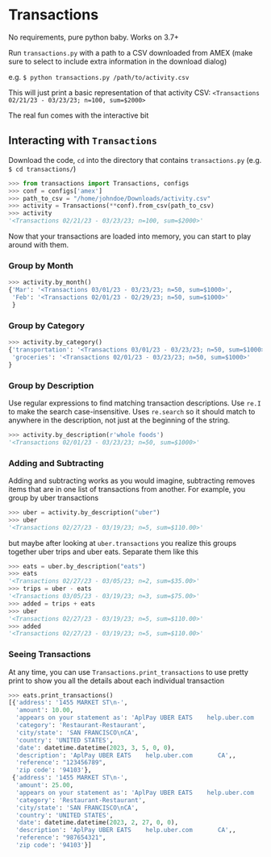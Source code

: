 # Transactions

No requirements, pure python baby. Works on 3.7+

Run `transactions.py` with a path to a CSV downloaded from AMEX (make sure to 
select to include extra information in the download dialog)

e.g. `$ python transactions.py /path/to/activity.csv`

This will just print a basic representation of that activity CSV:
`<Transactions 02/21/23 - 03/23/23; n=100, sum=$2000>`

The real fun comes with the interactive bit

## Interacting with `Transactions`

Download the code, `cd` into the directory that contains `transactions.py` 
(e.g. `$ cd transactions/`)

```python
>>> from transactions import Transactions, configs
>>> conf = configs['amex']
>>> path_to_csv = "/home/johndoe/Downloads/activity.csv"
>>> activity = Transactions(**conf).from_csv(path_to_csv)
>>> activity
'<Transactions 02/21/23 - 03/23/23; n=100, sum=$2000>'
```

Now that your transactions are loaded into memory, you can start to play around
with them.

### Group by Month

```python
>>> activity.by_month()
{'Mar': '<Transactions 03/01/23 - 03/23/23; n=50, sum=$1000>',
 'Feb': '<Transactions 02/01/23 - 02/29/23; n=50, sum=$1000>'
 }
```

### Group by Category

```python
>>> activity.by_category()
{'transportation': '<Transactions 03/01/23 - 03/23/23; n=50, sum=$1000>',
 'groceries': '<Transactions 02/01/23 - 03/23/23; n=50, sum=$1000>'
}
```

### Group by Description

Use regular expressions to find matching transaction descriptions. Use `re.I` to
make the search case-insensitive. Uses `re.search` so it should match to 
anywhere in the description, not just at the beginning of the string. 

```python
>>> activity.by_description(r'whole foods')
'<Transactions 02/01/23 - 03/23/23; n=50, sum=$1000>'
```


### Adding and Subtracting

Adding and subtracting works as you would imagine, subtracting removes items
that are in one list of transactions from another. For example, you group by
uber transactions

```python
>>> uber = activity.by_description("uber")
>>> uber
'<Transactions 02/27/23 - 03/19/23; n=5, sum=$110.00>'
```

but maybe after looking at `uber.transactions` you realize this groups together
uber trips and uber eats. Separate them like this

```python
>>> eats = uber.by_description("eats")
>>> eats
'<Transactions 02/27/23 - 03/05/23; n=2, sum=$35.00>'
>>> trips = uber - eats
'<Transactions 03/05/23 - 03/19/23; n=3, sum=$75.00>'
>>> added = trips + eats
>>> uber
'<Transactions 02/27/23 - 03/19/23; n=5, sum=$110.00>'
>>> added
'<Transactions 02/27/23 - 03/19/23; n=5, sum=$110.00>'
```

### Seeing Transactions

At any time, you can use `Transactions.print_transactions` to use pretty print
to show you all the details about each individual transaction

```python
>>> eats.print_transactions()
[{'address': '1455 MARKET ST\n-',
  'amount': 10.00,
  'appears on your statement as': 'AplPay UBER EATS    help.uber.com       CA',
  'category': 'Restaurant-Restaurant',
  'city/state': 'SAN FRANCISCO\nCA',
  'country': 'UNITED STATES',
  'date': datetime.datetime(2023, 3, 5, 0, 0),
  'description': 'AplPay UBER EATS    help.uber.com       CA',,
  'reference': "123456789",
  'zip code': '94103'},
 {'address': '1455 MARKET ST\n-',
  'amount': 25.00,
  'appears on your statement as': 'AplPay UBER EATS    help.uber.com       CA',
  'category': 'Restaurant-Restaurant',
  'city/state': 'SAN FRANCISCO\nCA',
  'country': 'UNITED STATES',
  'date': datetime.datetime(2023, 2, 27, 0, 0),
  'description': 'AplPay UBER EATS    help.uber.com       CA',,
  'reference': "987654321",
  'zip code': '94103'}]

```
